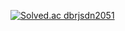 [![Solved.ac
dbrjsdn2051](http://mazassumnida.wtf/api/v2/generate_badge?boj={handle})](https://solved.ac/{handle})
